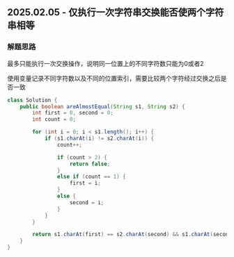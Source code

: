 ## 2025.02.05 - 仅执行一次字符串交换能否使两个字符串相等

### 解题思路
最多只能执行一次交换操作，说明同一位置上的不同字符数只能为0或者2

使用变量记录不同字符数以及不同的位置索引，需要比较两个字符经过交换之后是否一致

```java
class Solution {
    public boolean areAlmostEqual(String s1, String s2) {
        int first = 0, second = 0;
        int count = 0;

        for (int i = 0; i < s1.length(); i++) {
            if (s1.charAt(i) != s2.charAt(i)) {
                count++;

                if (count > 2) {
                    return false;
                }
                else if (count == 1) {
                    first = i;
                }
                else {
                    second = i;
                }
            }
        }

        return s1.charAt(first) == s2.charAt(second) && s1.charAt(second) == s2.charAt(first);
    }
}
```
